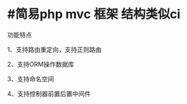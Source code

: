 #简易php mvc 框架 结构类似ci
==================
功能特点

1、支持路由重定向，支持正则路由

2、支持ORM操作数据库

3、支持命名空间

4、支持控制器前置后置中间件
